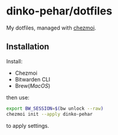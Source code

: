 # dinko-pehar/dotfiles

My dotfiles, managed with [chezmoi](https://chezmoi.io/).

## Installation

Install:
- Chezmoi
- Bitwarden CLI
- Brew(_MacOS_)

then use:

```bash
export BW_SESSION=$(bw unlock --raw)
chezmoi init --apply dinko-pehar
```

to apply settings.

